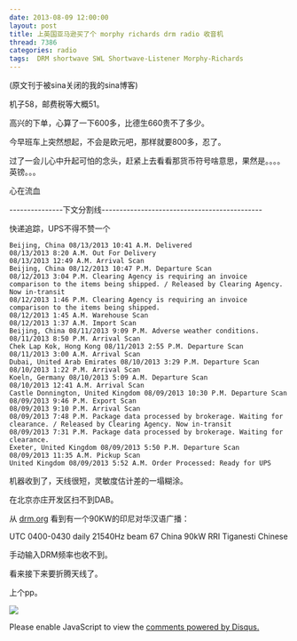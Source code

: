 ```yaml
---
date: 2013-08-09 12:00:00
layout: post
title: 上英国亚马逊买了个 morphy richards drm radio 收音机
thread: 7386
categories: radio
tags:  DRM shortwave SWL Shortwave-Listener Morphy-Richards
---
```


(原文刊于被sina关闭的我的sina博客)

机子58，邮费税等大概51。

高兴的下单，心算了一下600多，比德生660贵不了多少。
  
今早班车上突然想起，不会是欧元吧，那样就要800多，忍了。
  
过了一会儿心中升起可怕的念头，赶紧上去看看那货币符号啥意思，果然是。。。。英镑。。。
  
心在流血

---------------下文分割线---------------------------------------------

快递追踪，UPS不得不赞一个

    Beijing, China 08/13/2013 10:41 A.M. Delivered
    08/13/2013 8:20 A.M. Out For Delivery
    08/13/2013 12:49 A.M. Arrival Scan
    Beijing, China 08/12/2013 10:47 P.M. Departure Scan
    08/12/2013 3:04 P.M. Clearing Agency is requiring an invoice comparison to the items being shipped. / Released by Clearing Agency. Now in-transit
    08/12/2013 1:46 P.M. Clearing Agency is requiring an invoice comparison to the items being shipped.
    08/12/2013 1:45 A.M. Warehouse Scan
    08/12/2013 1:37 A.M. Import Scan
    Beijing, China 08/11/2013 9:09 P.M. Adverse weather conditions.
    08/11/2013 8:50 P.M. Arrival Scan
    Chek Lap Kok, Hong Kong 08/11/2013 2:55 P.M. Departure Scan
    08/11/2013 3:00 A.M. Arrival Scan
    Dubai, United Arab Emirates 08/10/2013 3:29 P.M. Departure Scan
    08/10/2013 1:22 P.M. Arrival Scan
    Koeln, Germany 08/10/2013 5:09 A.M. Departure Scan
    08/10/2013 12:41 A.M. Arrival Scan
    Castle Donnington, United Kingdom 08/09/2013 10:30 P.M. Departure Scan
    08/09/2013 9:46 P.M. Export Scan
    08/09/2013 9:10 P.M. Arrival Scan
    08/09/2013 7:48 P.M. Package data processed by brokerage. Waiting for clearance. / Released by Clearing Agency. Now in-transit
    08/09/2013 7:31 P.M. Package data processed by brokerage. Waiting for clearance.
    Exeter, United Kingdom 08/09/2013 5:50 P.M. Departure Scan
    08/09/2013 11:35 A.M. Pickup Scan
    United Kingdom 08/09/2013 5:52 A.M. Order Processed: Ready for UPS  
  
机器收到了，天线很短，灵敏度估计差的一塌糊涂。

在北京亦庄开发区扫不到DAB。

从 [drm.org](drm.org) 看到有一个90KW的印尼对华汉语广播：

UTC 0400-0430 daily 21540Hz beam 67 China 90kW RRI Tiganesti Chinese

手动输入DRM频率也收不到。
  
看来接下来要折腾天线了。
  
上个pp。 

![](../media/drm-radio.jpg)


<div id="disqus_thread"></div>
<script type="text/javascript">
    /* * * CONFIGURATION VARIABLES: EDIT BEFORE PASTING INTO YOUR WEBPAGE * * */
    var disqus_shortname = 'jiaoxianjun'; // required: replace example with your forum shortname

    /* * * DON'T EDIT BELOW THIS LINE * * */
    (function() {
        var dsq = document.createElement('script'); dsq.type = 'text/javascript'; dsq.async = true;
        dsq.src = '//' + disqus_shortname + '.disqus.com/embed.js';
        (document.getElementsByTagName('head')[0] || document.getElementsByTagName('body')[0]).appendChild(dsq);
    })();
</script>
<noscript>Please enable JavaScript to view the <a href="http://disqus.com/?ref_noscript">comments powered by Disqus.</a></noscript>


<!-- Global site tag (gtag.js) - Google Analytics -->
<script async src="https://www.googletagmanager.com/gtag/js?id=G-01GGQ8JZW7"></script>
<script>
  window.dataLayer = window.dataLayer || [];
  function gtag(){dataLayer.push(arguments);}
  gtag('js', new Date());

  gtag('config', 'G-01GGQ8JZW7');
</script>
